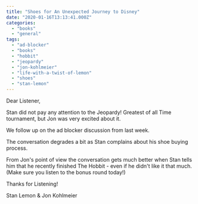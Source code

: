 ```yaml
---
title: "Shoes for An Unexpected Journey to Disney"
date: "2020-01-16T13:13:41.000Z"
categories: 
  - "books"
  - "general"
tags: 
  - "ad-blocker"
  - "books"
  - "hobbit"
  - "jeopardy"
  - "jon-kohlmeier"
  - "life-with-a-twist-of-lemon"
  - "shoes"
  - "stan-lemon"
---
```


Dear Listener,

Stan did not pay any attention to the Jeopardy! Greatest of all Time tournament, but Jon was very excited about it.

We follow up on the ad blocker discussion from last week.

The conversation degrades a bit as Stan complains about his shoe buying process.

From Jon's point of view the conversation gets much better when Stan tells him that he recently finished The Hobbit - even if he didn't like it that much. (Make sure you listen to the bonus round today!)

Thanks for Listening!

Stan Lemon & Jon Kohlmeier
